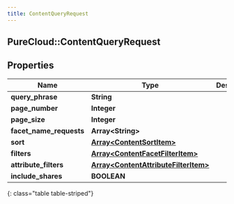 ```yaml
---
title: ContentQueryRequest
---
```

## PureCloud::ContentQueryRequest

## Properties

|Name | Type | Description | Notes|
|------------ | ------------- | ------------- | -------------|
| **query_phrase** | **String** |  | [optional] |
| **page_number** | **Integer** |  | [optional] |
| **page_size** | **Integer** |  | [optional] |
| **facet_name_requests** | **Array&lt;String&gt;** |  | [optional] |
| **sort** | [**Array&lt;ContentSortItem&gt;**](ContentSortItem.html) |  | [optional] |
| **filters** | [**Array&lt;ContentFacetFilterItem&gt;**](ContentFacetFilterItem.html) |  | [optional] |
| **attribute_filters** | [**Array&lt;ContentAttributeFilterItem&gt;**](ContentAttributeFilterItem.html) |  | [optional] |
| **include_shares** | **BOOLEAN** |  | [optional] |
{: class="table table-striped"}


